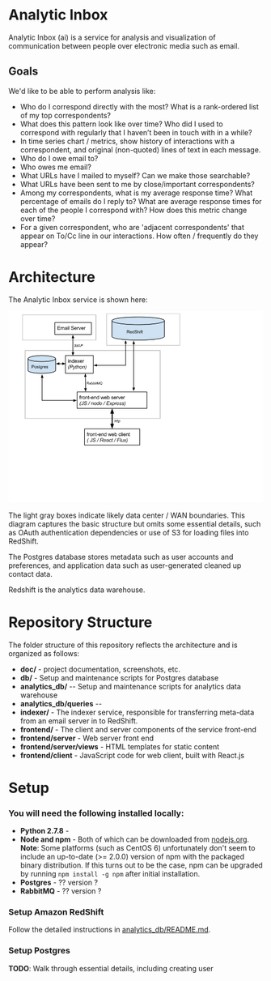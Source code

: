 # Analytic Inbox

Analytic Inbox (ai) is a service for analysis and visualization of communication between people over electronic media such as email.

## Goals

We'd like to be able to perform analysis like:

   * Who do I correspond directly with the most?  What is a rank-ordered list of my top correspondents?
   * What does this pattern look like over time?  Who did I used to correspond with regularly that I haven’t been in touch with in a while?
   * In time series chart / metrics, show history of interactions with a correspondent, and original (non-quoted) lines of text in each message.
   * Who do I owe email to?
   * Who owes me email?
   * What URLs have I mailed to myself?  Can we make those searchable?
   * What URLs have been sent to me by close/important correspondents?
   * Among my correspondents, what is my average response time?  What percentage of emails do I reply to?  What are average response times for each of the people I correspond with?  How does this metric change over time?
   * For a given correspondent, who are 'adjacent correspondents' that appear on To/Cc line in our interactions.  How often / frequently do they appear?

# Architecture

The Analytic Inbox service is shown here:

![Analytic Inbox Architecture](doc/images/architecture.png "ai architecture")

The light gray boxes indicate likely data center / WAN boundaries.
This diagram captures the basic structure but omits some essential details, such as OAuth authentication dependencies or use of S3 for loading files into RedShift.

The Postgres database stores metadata such as user accounts and preferences, and application data such as user-generated cleaned up contact data.

Redshift is the analytics data warehouse.

# Repository Structure

The folder structure of this repository reflects the architecture and is organized as follows:

- **doc/** - project documentation, screenshots, etc.
- **db/** - Setup and maintenance scripts for Postgres database
- **analytics_db/** -- Setup and maintenance scripts for analytics data warehouse
- **analytics_db/queries** --
- **indexer/** - The indexer service, responsible for transferring meta-data from an email server in to RedShift. 
- **frontend/** - The client and server components of the service front-end
- **frontend/server** - Web server front end
- **frontend/server/views** - HTML templates for static content
- **frontend/client** - JavaScript code for web client, built with React.js

# Setup

### You will need the following installed locally:

- **Python 2.7.8** -
- **Node and npm** - Both of which can be downloaded from [nodejs.org](http://www.nodejs.org/).  **Note**: Some platforms (such as CentOS 6) unfortunately don't seem to include an up-to-date (>= 2.0.0) version of npm with the packaged binary distribution.  If this turns out to be the case, npm can be upgraded by running `npm install -g npm` after initial installation.
- **Postgres** - ?? version ?
- **RabbitMQ** - ?? version ?

### Setup Amazon RedShift

Follow the detailed instructions in [analytics_db/README.md](analytic_db/README.md).

### Setup Postgres

**TODO**: Walk through essential details, including creating user

